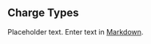 ## Charge Types

Placeholder text. Enter text in [Markdown](http://daringfireball.net/projects/markdown/).
